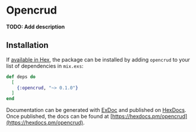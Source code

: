# Opencrud

**TODO: Add description**

## Installation

If [available in Hex](https://hex.pm/docs/publish), the package can be installed
by adding `opencrud` to your list of dependencies in `mix.exs`:

```elixir
def deps do
  [
    {:opencrud, "~> 0.1.0"}
  ]
end
```

Documentation can be generated with [ExDoc](https://github.com/elixir-lang/ex_doc)
and published on [HexDocs](https://hexdocs.pm). Once published, the docs can
be found at [https://hexdocs.pm/opencrud](https://hexdocs.pm/opencrud).

